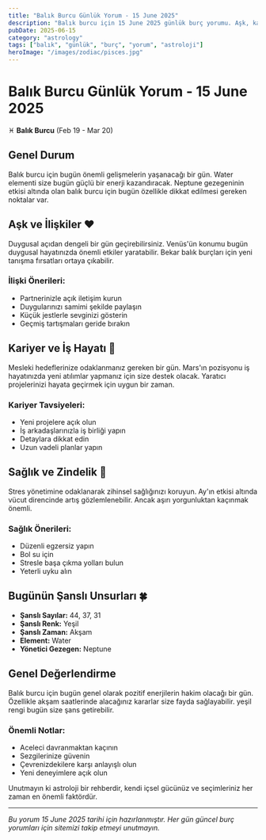 ```yaml
---
title: "Balık Burcu Günlük Yorum - 15 June 2025"
description: "Balık burcu için 15 June 2025 günlük burç yorumu. Aşk, kariyer, sağlık ve şanslı sayılar."
pubDate: 2025-06-15
category: "astrology"
tags: ["balık", "günlük", "burç", "yorum", "astroloji"]
heroImage: "/images/zodiac/pisces.jpg"
---
```


# Balık Burcu Günlük Yorum - 15 June 2025

♓ **Balık Burcu** (Feb 19 - Mar 20)

## Genel Durum

Balık burcu için bugün önemli gelişmelerin yaşanacağı bir gün. Water elementi size bugün güçlü bir enerji kazandıracak. Neptune gezegeninin etkisi altında olan balık burcu için bugün özellikle dikkat edilmesi gereken noktalar var.

## Aşk ve İlişkiler ❤️

Duygusal açıdan dengeli bir gün geçirebilirsiniz. Venüs'ün konumu bugün duygusal hayatınızda önemli etkiler yaratabilir. Bekar balık burçları için yeni tanışma fırsatları ortaya çıkabilir.

### İlişki Önerileri:
- Partnerinizle açık iletişim kurun
- Duygularınızı samimi şekilde paylaşın
- Küçük jestlerle sevginizi gösterin
- Geçmiş tartışmaları geride bırakın

## Kariyer ve İş Hayatı 💼

Mesleki hedeflerinize odaklanmanız gereken bir gün. Mars'ın pozisyonu iş hayatınızda yeni atılımlar yapmanız için size destek olacak. Yaratıcı projelerinizi hayata geçirmek için uygun bir zaman.

### Kariyer Tavsiyeleri:
- Yeni projelere açık olun
- İş arkadaşlarınızla iş birliği yapın
- Detaylara dikkat edin
- Uzun vadeli planlar yapın

## Sağlık ve Zindelik 🏥

Stres yönetimine odaklanarak zihinsel sağlığınızı koruyun. Ay'ın etkisi altında vücut direncinde artış gözlemlenebilir. Ancak aşırı yorgunluktan kaçınmak önemli.

### Sağlık Önerileri:
- Düzenli egzersiz yapın
- Bol su için
- Stresle başa çıkma yolları bulun
- Yeterli uyku alın

## Bugünün Şanslı Unsurları 🍀

- **Şanslı Sayılar:** 44, 37, 31
- **Şanslı Renk:** Yeşil
- **Şanslı Zaman:** Akşam
- **Element:** Water
- **Yönetici Gezegen:** Neptune

## Genel Değerlendirme

Balık burcu için bugün genel olarak pozitif enerjilerin hakim olacağı bir gün. Özellikle akşam saatlerinde alacağınız kararlar size fayda sağlayabilir. yeşil rengi bugün size şans getirebilir.

### Önemli Notlar:
- Aceleci davranmaktan kaçının
- Sezgilerinize güvenin
- Çevrenizdekilere karşı anlayışlı olun
- Yeni deneyimlere açık olun

Unutmayın ki astroloji bir rehberdir, kendi içsel gücünüz ve seçimleriniz her zaman en önemli faktördür.

---

*Bu yorum 15 June 2025 tarihi için hazırlanmıştır. Her gün güncel burç yorumları için sitemizi takip etmeyi unutmayın.*
